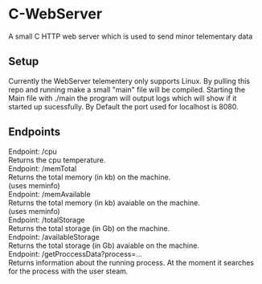 # C-WebServer
A small C HTTP web server which is used to send minor telementary data

## Setup
Currently the WebServer telementery only supports Linux.
By pulling this repo and running make a small "main" file will be compiled.
Starting the Main file with ./main the program will output logs which will show if it started up sucessfully.
By Default the port used for localhost is 8080.

## Endpoints

Endpoint: /cpu \
Returns the cpu temperature. \
Endpoint: /memTotal \
Returns the total memory (in kb) on the machine. \
(uses meminfo) \
Endpoint: /memAvailable \
Returns the total memory (in kb) avaiable on the machine. \
(uses meminfo) \
Endpoint: /totalStorage \
Returns the total storage (in Gb) on the machine. \
Endpoint: /availableStorage \
Returns the total storage (in Gb) avaiable on the machine. \
Endpoint: /getProccessData?process=... \
Returns information about the running process. At the moment it searches for the process with the user steam.
